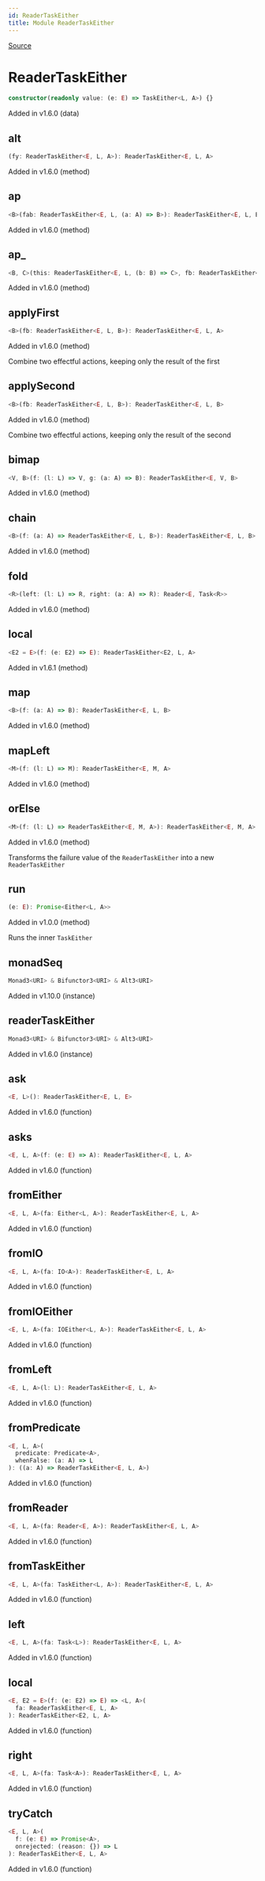 ```yaml
---
id: ReaderTaskEither
title: Module ReaderTaskEither
---
```


[Source](https://github.com/gcanti/fp-ts/blob/master/src/ReaderTaskEither.ts)

# ReaderTaskEither

```ts
constructor(readonly value: (e: E) => TaskEither<L, A>) {}
```

Added in v1.6.0 (data)

## alt

```ts
(fy: ReaderTaskEither<E, L, A>): ReaderTaskEither<E, L, A>
```

Added in v1.6.0 (method)

## ap

```ts
<B>(fab: ReaderTaskEither<E, L, (a: A) => B>): ReaderTaskEither<E, L, B>
```

Added in v1.6.0 (method)

## ap\_

```ts
<B, C>(this: ReaderTaskEither<E, L, (b: B) => C>, fb: ReaderTaskEither<E, L, B>): ReaderTaskEither<E, L, C>
```

Added in v1.6.0 (method)

## applyFirst

```ts
<B>(fb: ReaderTaskEither<E, L, B>): ReaderTaskEither<E, L, A>
```

Added in v1.6.0 (method)

Combine two effectful actions, keeping only the result of the first

## applySecond

```ts
<B>(fb: ReaderTaskEither<E, L, B>): ReaderTaskEither<E, L, B>
```

Added in v1.6.0 (method)

Combine two effectful actions, keeping only the result of the second

## bimap

```ts
<V, B>(f: (l: L) => V, g: (a: A) => B): ReaderTaskEither<E, V, B>
```

Added in v1.6.0 (method)

## chain

```ts
<B>(f: (a: A) => ReaderTaskEither<E, L, B>): ReaderTaskEither<E, L, B>
```

Added in v1.6.0 (method)

## fold

```ts
<R>(left: (l: L) => R, right: (a: A) => R): Reader<E, Task<R>>
```

Added in v1.6.0 (method)

## local

```ts
<E2 = E>(f: (e: E2) => E): ReaderTaskEither<E2, L, A>
```

Added in v1.6.1 (method)

## map

```ts
<B>(f: (a: A) => B): ReaderTaskEither<E, L, B>
```

Added in v1.6.0 (method)

## mapLeft

```ts
<M>(f: (l: L) => M): ReaderTaskEither<E, M, A>
```

Added in v1.6.0 (method)

## orElse

```ts
<M>(f: (l: L) => ReaderTaskEither<E, M, A>): ReaderTaskEither<E, M, A>
```

Added in v1.6.0 (method)

Transforms the failure value of the `ReaderTaskEither` into a new `ReaderTaskEither`

## run

```ts
(e: E): Promise<Either<L, A>>
```

Added in v1.0.0 (method)

Runs the inner `TaskEither`

## monadSeq

```ts
Monad3<URI> & Bifunctor3<URI> & Alt3<URI>
```

Added in v1.10.0 (instance)

## readerTaskEither

```ts
Monad3<URI> & Bifunctor3<URI> & Alt3<URI>
```

Added in v1.6.0 (instance)

## ask

```ts
<E, L>(): ReaderTaskEither<E, L, E>
```

Added in v1.6.0 (function)

## asks

```ts
<E, L, A>(f: (e: E) => A): ReaderTaskEither<E, L, A>
```

Added in v1.6.0 (function)

## fromEither

```ts
<E, L, A>(fa: Either<L, A>): ReaderTaskEither<E, L, A>
```

Added in v1.6.0 (function)

## fromIO

```ts
<E, L, A>(fa: IO<A>): ReaderTaskEither<E, L, A>
```

Added in v1.6.0 (function)

## fromIOEither

```ts
<E, L, A>(fa: IOEither<L, A>): ReaderTaskEither<E, L, A>
```

Added in v1.6.0 (function)

## fromLeft

```ts
<E, L, A>(l: L): ReaderTaskEither<E, L, A>
```

Added in v1.6.0 (function)

## fromPredicate

```ts
<E, L, A>(
  predicate: Predicate<A>,
  whenFalse: (a: A) => L
): ((a: A) => ReaderTaskEither<E, L, A>)
```

Added in v1.6.0 (function)

## fromReader

```ts
<E, L, A>(fa: Reader<E, A>): ReaderTaskEither<E, L, A>
```

Added in v1.6.0 (function)

## fromTaskEither

```ts
<E, L, A>(fa: TaskEither<L, A>): ReaderTaskEither<E, L, A>
```

Added in v1.6.0 (function)

## left

```ts
<E, L, A>(fa: Task<L>): ReaderTaskEither<E, L, A>
```

Added in v1.6.0 (function)

## local

```ts
<E, E2 = E>(f: (e: E2) => E) => <L, A>(
  fa: ReaderTaskEither<E, L, A>
): ReaderTaskEither<E2, L, A>
```

Added in v1.6.0 (function)

## right

```ts
<E, L, A>(fa: Task<A>): ReaderTaskEither<E, L, A>
```

Added in v1.6.0 (function)

## tryCatch

```ts
<E, L, A>(
  f: (e: E) => Promise<A>,
  onrejected: (reason: {}) => L
): ReaderTaskEither<E, L, A>
```

Added in v1.6.0 (function)
